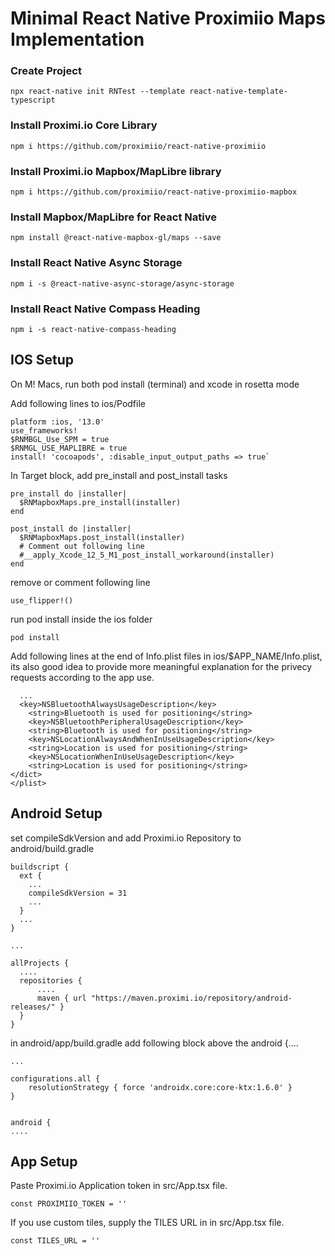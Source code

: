 # Minimal React Native Proximiio Maps Implementation

### Create Project
`npx react-native init RNTest --template react-native-template-typescript`

### Install Proximi.io Core Library
`npm i https://github.com/proximiio/react-native-proximiio`

### Install Proximi.io Mapbox/MapLibre library
`npm i https://github.com/proximiio/react-native-proximiio-mapbox`

### Install Mapbox/MapLibre for React Native
`npm install @react-native-mapbox-gl/maps --save`

### Install React Native Async Storage
`npm i -s @react-native-async-storage/async-storage`

### Install React Native Compass Heading
`npm i -s react-native-compass-heading`

## IOS Setup

On M! Macs, run both pod install (terminal) and xcode in rosetta mode

Add following lines to ios/Podfile

```
platform :ios, '13.0'
use_frameworks!
$RNMBGL_Use_SPM = true
$RNMGL_USE_MAPLIBRE = true
install! 'cocoapods', :disable_input_output_paths => true`

```

In Target block, add pre_install and post_install tasks

```
pre_install do |installer|
  $RNMapboxMaps.pre_install(installer)
end

post_install do |installer|
  $RNMapboxMaps.post_install(installer)
  # Comment out following line
  #__apply_Xcode_12_5_M1_post_install_workaround(installer)
end
```

remove or comment following line
```
use_flipper!() 
```

run pod install inside the ios folder
```
pod install
```

Add following lines at the end of Info.plist files in ios/$APP_NAME/Info.plist,
its also good idea to provide more meaningful explanation for the privecy requests according to the app use.
```
  ...
  <key>NSBluetoothAlwaysUsageDescription</key>
	<string>Bluetooth is used for positioning</string>
	<key>NSBluetoothPeripheralUsageDescription</key>
	<string>Bluetooth is used for positioning</string>
	<key>NSLocationAlwaysAndWhenInUseUsageDescription</key>
	<string>Location is used for positioning</string>
	<key>NSLocationWhenInUseUsageDescription</key>
	<string>Location is used for positioning</string>
</dict>
</plist>
```

## Android Setup

set compileSdkVersion and add Proximi.io Repository to android/build.gradle
```
buildscript {
  ext {
    ...
    compileSdkVersion = 31
    ...
  }
  ...
}

...

allProjects {
  ....
  repositories {
      ....
      maven { url "https://maven.proximi.io/repository/android-releases/" }
  }
}

```

in android/app/build.gradle add following block above the android {....

```
...

configurations.all {
    resolutionStrategy { force 'androidx.core:core-ktx:1.6.0' }
}


android {
....
```

## App Setup

Paste Proximi.io Application token in src/App.tsx file.
```
const PROXIMIIO_TOKEN = ''
``` 


If you use custom tiles, supply the TILES URL in in src/App.tsx file.

```
const TILES_URL = ''
```
